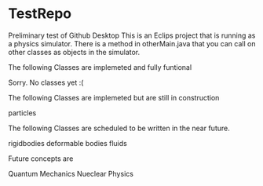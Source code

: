 # TestRepo
Preliminary test of Github Desktop
This is an Eclips project that is running as a physics simulator.
There is a method in otherMain.java that you can call on other classes as objects in the simulator.

The following Classes are implemeted and fully funtional

Sorry. No classes yet :(

The following Classes are implemeted but are still in construction

particles

The following Classes are scheduled to be written in the near future.

rigidbodies
deformable bodies
fluids

Future concepts are

Quantum Mechanics
Nueclear Physics
